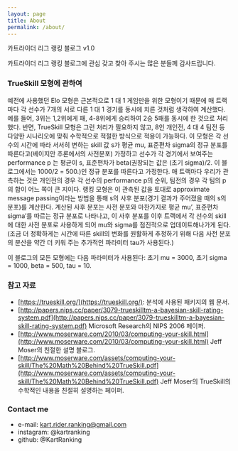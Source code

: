 ```yaml
---
layout: page
title: About
permalink: /about/
---
```


카트라이더 리그 랭킹 블로그 v1.0

카트라이더 리그 랭킹 블로그에 관심 갖고 찾아 주시는 많은 분들께 감사드립니다.

<!--### 박인재 감독님과의 메시지

<img src="{{ site.baseurl }}/images/injae_park.png" alt="Chat with Injae" style="width: 600px;"/>

위 이미지는 2020년 1월 18일 오전 2시 5분에 인스타그램 @kartranking 계정에서 박인재 감독님과 나눈 인스타그램 DM 내용의 일부로 감독님의 허락을 얻고 사용되었음을 밝힙니다. -->

### TrueSkill 모형에 관하여
예전에 사용했던 Elo 모형은 근본적으로 1 대 1 게임만을 위한 모형이기 때문에 매 트랙마다 각 선수가 7개의 서로 다른 1 대 1 경기를 동시에 치른 것처럼 생각하여 계산했다. 예를 들어, 3위는 1,2위에게 패, 4-8위에게 승리하여 2승 5패를 동시에 한 것으로 처리했다. 반면, TrueSkill 모형은 그런 처리가 필요하지 않고, 8인 개인전, 4 대 4 팀전 등 다양한 시나리오에 맞춰 수학적으로 적절한 방식으로 적용이 가능하다. 이 모형은 각 선수의 시간에 따라 서서히 변하는 skill 값 s가 평균 mu, 표준편차 sigma의 정규 분포를 따른다고(베이지안 추론에서의 사전분포) 가정하고 선수가 각 경기에서 보여주는 performance p 는 평균이 s, 표준편차가 beta(권장되는 값은 (초기 sigma)/2. 이 블로그에서는 1000/2 = 500.)인 정규 분포를 따른다고 가정한다. 매 트랙마다 우리가 관측하는 것은 개인전의 경우 각 선수의 performance p의 순위, 팀전의 경우 각 팀의 p의 합이 어느 쪽이 큰 지이다. 랭킹 모형은 이 관측된 값을 토대로 approximate message passing이라는 방법을 통해 s의 사후 분포(경기 결과가 주어졌을 때의 s의 분포)를 계산한다. 계산된 사후 분포는 사전 분포와 마찬가지로 평균 mu’, 표준편차 sigma’를 따르는 정규 분포로 나타나고, 이 사후 분포를 이후 트랙에서 각 선수의 skill에 대한 사전 분포로 사용하게 되어 mu와 sigma를 점진적으로 업데이트해나가게 된다. (조금 더 정확하게는 시간에 따른 skill의 변화를 원활하게 추정하기 위해 다음 사전 분포의 분산을 약간 더 키워 주는 추가적인 파라미터 tau가 사용된다.)

이 블로그의 모든 모형에는 다음 파라미터가 사용된다:
초기 mu = 3000, 초기 sigma = 1000, beta = 500, tau = 10.

### 참고 자료

- [https://trueskill.org/](https://trueskill.org/): 분석에 사용된 패키지의 웹 문서.
- [http://papers.nips.cc/paper/3079-trueskilltm-a-bayesian-skill-rating-system.pdf](http://papers.nips.cc/paper/3079-trueskilltm-a-bayesian-skill-rating-system.pdf) Microsoft Research의 NIPS 2006 페이퍼.
- [http://www.moserware.com/2010/03/computing-your-skill.html](http://www.moserware.com/2010/03/computing-your-skill.html) Jeff Moser의 친절한 설명 블로그.
- [http://www.moserware.com/assets/computing-your-skill/The%20Math%20Behind%20TrueSkill.pdf](http://www.moserware.com/assets/computing-your-skill/The%20Math%20Behind%20TrueSkill.pdf) Jeff Moser의 TrueSkill의 수학적인 내용을 친절히 설명하는 페이퍼.


### Contact me

- e-mail: [kart.rider.ranking@gmail.com](mailto:kart.rider.ranking@gmail.com)
- instagram: @kartranking
- github: @KartRanking
